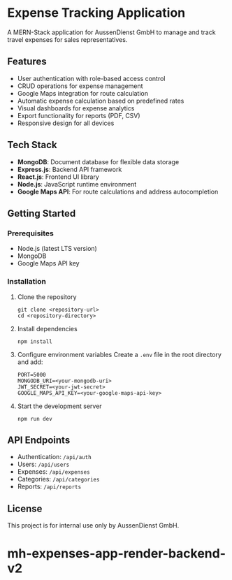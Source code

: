 # Expense Tracking Application

A MERN-Stack application for AussenDienst GmbH to manage and track travel expenses for sales representatives.

## Features

- User authentication with role-based access control
- CRUD operations for expense management
- Google Maps integration for route calculation
- Automatic expense calculation based on predefined rates
- Visual dashboards for expense analytics
- Export functionality for reports (PDF, CSV)
- Responsive design for all devices

## Tech Stack

- **MongoDB**: Document database for flexible data storage
- **Express.js**: Backend API framework
- **React.js**: Frontend UI library
- **Node.js**: JavaScript runtime environment
- **Google Maps API**: For route calculations and address autocompletion

## Getting Started

### Prerequisites

- Node.js (latest LTS version)
- MongoDB
- Google Maps API key

### Installation

1. Clone the repository

   ```
   git clone <repository-url>
   cd <repository-directory>
   ```

2. Install dependencies

   ```
   npm install
   ```

3. Configure environment variables
   Create a `.env` file in the root directory and add:

   ```
   PORT=5000
   MONGODB_URI=<your-mongodb-uri>
   JWT_SECRET=<your-jwt-secret>
   GOOGLE_MAPS_API_KEY=<your-google-maps-api-key>
   ```

4. Start the development server
   ```
   npm run dev
   ```

## API Endpoints

- Authentication: `/api/auth`
- Users: `/api/users`
- Expenses: `/api/expenses`
- Categories: `/api/categories`
- Reports: `/api/reports`

## License

This project is for internal use only by AussenDienst GmbH.
# mh-expenses-app-render-backend-v2
